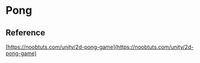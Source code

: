 # Pong 

## Reference
[https://noobtuts.com/unity/2d-pong-game](https://noobtuts.com/unity/2d-pong-game)
